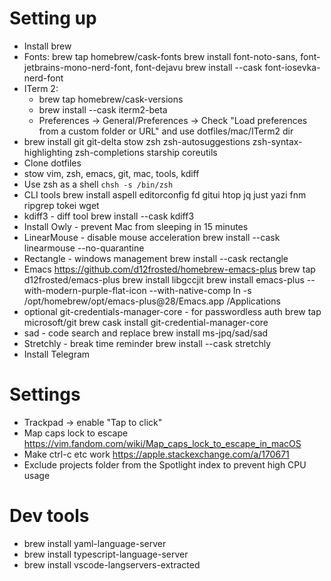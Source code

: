# Setting up
* Install brew
* Fonts:
    brew tap homebrew/cask-fonts
    brew install font-noto-sans, font-jetbrains-mono-nerd-font, font-dejavu
    brew install --cask font-iosevka-nerd-font
* ITerm 2:
  * brew tap homebrew/cask-versions
  * brew install --cask iterm2-beta
  * Preferences -> General/Preferences -> Check "Load preferences from a custom folder or URL" and use dotfiles/mac/ITerm2 dir
* brew install git git-delta stow zsh zsh-autosuggestions zsh-syntax-highlighting zsh-completions starship coreutils
* Clone dotfiles
* stow vim, zsh, emacs, git, mac, tools, kdiff
* Use zsh as a shell `chsh -s /bin/zsh`
* CLI tools
    brew install aspell editorconfig fd gitui htop jq just yazi fnm ripgrep tokei wget
* kdiff3 - diff tool
    brew install --cask kdiff3
* Install Owly - prevent Mac from sleeping in 15 minutes
* LinearMouse - disable mouse acceleration
    brew install --cask linearmouse --no-quarantine
* Rectangle - windows management
    brew install --cask rectangle
* Emacs https://github.com/d12frosted/homebrew-emacs-plus
    brew tap d12frosted/emacs-plus
    brew install libgccjit
    brew install emacs-plus --with-modern-purple-flat-icon --with-native-comp
    ln -s /opt/homebrew/opt/emacs-plus@28/Emacs.app /Applications
* optional git-credentials-manager-core - for passwordless auth
    brew tap microsoft/git
    brew cask install git-credential-manager-core
* sad - code search and replace
    brew install ms-jpq/sad/sad
* Stretchly - break time reminder
    brew install --cask stretchly
* Install Telegram

# Settings
* Trackpad -> enable "Tap to click"
* Map caps lock to escape https://vim.fandom.com/wiki/Map_caps_lock_to_escape_in_macOS
* Make ctrl-c etc work https://apple.stackexchange.com/a/170671
* Exclude projects folder from the Spotlight index to prevent high CPU usage


# Dev tools
* brew install yaml-language-server
* brew install typescript-language-server
* brew install vscode-langservers-extracted
